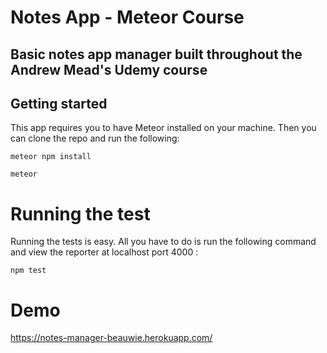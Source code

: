 # Notes App - Meteor Course

Basic notes app manager built throughout the Andrew Mead's Udemy course
--

## Getting started

This app requires you to have Meteor installed on your machine. Then you can clone the repo and run the following:

```
meteor npm install
```

```
meteor
```

# Running the test

Running the tests is easy. All you have to do is run the following command and view the reporter at localhost port 4000 : 
```
npm test
```

# Demo

https://notes-manager-beauwie.herokuapp.com/
